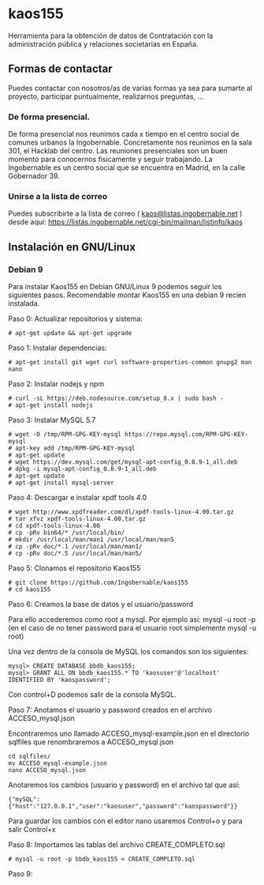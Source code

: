 # kaos155
Herramienta para la obtención de datos de Contratación con la administración pública y relaciones societarias en España.


## Formas de contactar

Puedes contactar con nosotros/as de varias formas ya sea para sumarte al proyecto, participar puntualmente, realizarnos preguntas, ...

### De forma presencial.

De forma presencial nos reunimos cada x tiempo en el centro social de comunes urbanos la Ingobernable. Concretamente nos reunimos en la sala 301, el Hacklab del centro.
Las reuniones presenciales son un buen momento para conocernos fisicamente y seguir trabajando.
La Ingobernable es un centro social que se encuentra en Madrid, en la calle Gobernador 39.

### Unirse a la lista de correo

Puedes subscribirte a la lista de correo ( kaos@listas.ingobernable.net ) desde aquí: 
https://listas.ingobernable.net/cgi-bin/mailman/listinfo/kaos


## Instalación en GNU/Linux

### Debian 9

Para instalar Kaos155 en Debian GNU/Linux 9 podemos seguir los siguientes pasos.
Recomendable montar Kaos155 en una debian 9 recien instalada.

Paso 0: Actualizar repositorios y sistema:

```
# apt-get update && apt-get upgrade
```

Paso 1: Instalar dependencias:

```
# apt-get install git wget curl software-properties-common gnupg2 man nano
```

Paso 2: Instalar nodejs y npm

```
# curl -sL https://deb.nodesource.com/setup_8.x | sudo bash -
# apt-get install nodejs
```

Paso 3: Instalar MySQL 5.7

```
# wget -O /tmp/RPM-GPG-KEY-mysql https://repo.mysql.com/RPM-GPG-KEY-mysql
# apt-key add /tmp/RPM-GPG-KEY-mysql
# apt-get update
# wget https://dev.mysql.com/get/mysql-apt-config_0.8.9-1_all.deb
# dpkg -i mysql-apt-config_0.8.9-1_all.deb 
# apt-get update
# apt-get install mysql-server
```

Paso 4: Descargar e instalar xpdf tools 4.0


```
# wget http://www.xpdfreader.com/dl/xpdf-tools-linux-4.00.tar.gz
# tar xfvz xpdf-tools-linux-4.00.tar.gz
# cd xpdf-tools-linux-4.00
# cp -pRv bin64/* /usr/local/bin/
# mkdir /usr/local/man/man1 /usr/local/man/man5
# cp -pRv doc/*.1 /usr/local/man/man1/
# cp -pRv doc/*.5 /usr/local/man/man5/
```

Paso 5: Clonamos el repositorio Kaos155

```
# git clone https://github.com/Ingobernable/kaos155
# cd kaos155
```

Paso 6: Creamos la base de datos y el usuario/password 

Para ello accederemos como root a mysql. Por ejemplo así: mysql -u root -p (en el caso de no tener password para el usuario root simplemente mysql -u root)

Una vez dentro de la consola de MySQL los comandos son los siguientes:

```
mysql> CREATE DATABASE bbdb_kaos155;
mysql> GRANT ALL ON bbdb_kaos155.* TO 'kaosuser'@'localhost' IDENTIFIED BY 'kaospassword';
```

Con control+D podemos salir de la consola MySQL.

Paso 7: Anotamos el usuario y password creados en el archivo ACCESO_mysql.json

Encontraremos uno llamado ACCESO_mysql-example.json en el directorio sqlfiles que renombraremos a ACCESO_mysql.json

```
cd sqlfiles/
mv ACCESO_mysql-example.json
nano ACCESO_mysql.json
```

Anotaremos los cambios (usuario y password) en el archivo tal que así:

```
{"mySQL":{"host":"127.0.0.1","user":"kaosuser","password":"kaospassword"}}
```

Para guardar los cambios con el editor nano usaremos Control+o y para salir Control+x


Paso 8: Importamos las tablas del archivo CREATE_COMPLETO.sql

```
# mysql -u root -p bbdb_kaos155 < CREATE_COMPLETO.sql
```

Paso 9:







